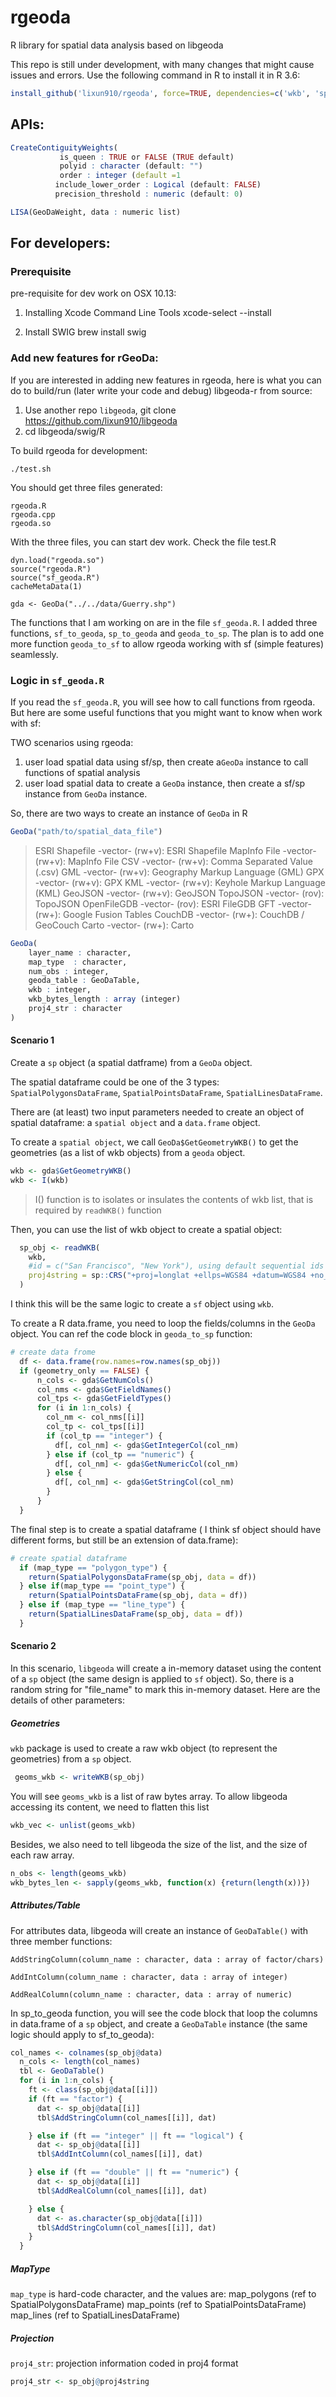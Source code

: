 # rgeoda
R library for spatial data analysis based on libgeoda

This repo is still under development, with many changes that might cause issues and errors. Use the following command in R to install it in R 3.6:

```R
install_github('lixun910/rgeoda', force=TRUE, dependencies=c('wkb', 'sp'))
```

## APIs:

```R
CreateContiguityWeights(
           is_queen : TRUE or FALSE (TRUE default)
           polyid : character (default: "")
           order : integer (default =1
          include_lower_order : Logical (default: FALSE)
          precision_threshold : numeric (default: 0)
```

```R
LISA(GeoDaWeight, data : numeric list)
```

## For developers:

### Prerequisite
pre-requisite for dev work on OSX 10.13:

1. Installing Xcode Command Line Tools 
xcode-select --install 

2. Install SWIG
brew install swig

### Add new features for rGeoDa:

If you are interested in adding new features in rgeoda, here is what you can do to build/run (later write your code and debug) libgeoda-r from source:

1. Use another repo `libgeoda`,  git clone https://github.com/lixun910/libgeoda
2. cd libgeoda/swig/R

To build rgeoda for development:
```
./test.sh
```
You should get three files generated:
```
rgeoda.R
rgeoda.cpp
rgeoda.so
```

With the three files, you can start dev work. Check the file test.R
```
dyn.load("rgeoda.so")
source("rgeoda.R")
source("sf_geoda.R")
cacheMetaData(1)

gda <- GeoDa("../../data/Guerry.shp")
```

The functions that I am working on are in the file `sf_geoda.R`. I added three functions, `sf_to_geoda`,  `sp_to_geoda` and `geoda_to_sp`. The plan is to add one more function `geoda_to_sf` to allow rgeoda working with sf (simple features) seamlessly.

### Logic in `sf_geoda.R`

If you read the `sf_geoda.R`, you will see how to call functions from rgeoda. But here are some useful functions that you might want to know when work with sf:

TWO scenarios using rgeoda:  

1. user load spatial data using sf/sp, then create a`GeoDa` instance to call functions of spatial analysis 
2. user load spatial data to create a `GeoDa` instance, then create a sf/sp instance from `GeoDa` instance.

So, there are two ways to create an instance of `GeoDa` in R
```R
GeoDa("path/to/spatial_data_file")
```
>  ESRI Shapefile -vector- (rw+v): ESRI Shapefile
 MapInfo File -vector- (rw+v): MapInfo File
 CSV -vector- (rw+v): Comma Separated Value (.csv)
 GML -vector- (rw+v): Geography Markup Language (GML)
 GPX -vector- (rw+v): GPX
 KML -vector- (rw+v): Keyhole Markup Language (KML)
 GeoJSON -vector- (rw+v): GeoJSON
 TopoJSON -vector- (rov): TopoJSON
 OpenFileGDB -vector- (rov): ESRI FileGDB
 GFT -vector- (rw+): Google Fusion Tables
 CouchDB -vector- (rw+): CouchDB / GeoCouch
 Carto -vector- (rw+): Carto

```R
GeoDa(
    layer_name : character,  
    map_type  : character, 
    num_obs : integer,  
    geoda_table : GeoDaTable, 
    wkb : integer,
    wkb_bytes_length : array (integer)
    proj4_str : character
)
```

####  Scenario 1

Create a `sp` object (a spatial datframe) from a `GeoDa` object.

The spatial dataframe could be one of the 3 types: `SpatialPolygonsDataFrame`, `SpatialPointsDataFrame`, `SpatialLinesDataFrame`. 

There are (at least) two input parameters needed to create an object of spatial dataframe: a `spatial object` and a `data.frame` object.

To create a `spatial object`, we call `GeoDa$GetGeometryWKB()` to get the geometries (as a list of wkb objects) from a `geoda` object.  
```R
wkb <- gda$GetGeometryWKB()
wkb <- I(wkb)
```
> I() function is to isolates or insulates the contents of wkb list, that is required by `readWKB()` function

Then, you can use the list of wkb object to create a spatial object:
```R
  sp_obj <- readWKB(
    wkb,
    #id = c("San Francisco", "New York"), using default sequential ids
    proj4string = sp::CRS("+proj=longlat +ellps=WGS84 +datum=WGS84 +no_defs")
  )
```

I think this will be the same logic to create a `sf` object using `wkb`.

To create a R data.frame,  you need to loop the fields/columns in the `GeoDa` object. You can ref the code block in `geoda_to_sp` function:
```R
# create data frome
  df <- data.frame(row.names=row.names(sp_obj))
  if (geometry_only == FALSE) {
      n_cols <- gda$GetNumCols()
      col_nms <- gda$GetFieldNames()
      col_tps <- gda$GetFieldTypes()
      for (i in 1:n_cols) {
        col_nm <- col_nms[[i]]
        col_tp <- col_tps[[i]]
        if (col_tp == "integer") {
          df[, col_nm] <- gda$GetIntegerCol(col_nm)
        } else if (col_tp == "numeric") {
          df[, col_nm] <- gda$GetNumericCol(col_nm)
        } else {
          df[, col_nm] <- gda$GetStringCol(col_nm)
        }
      }
  }
```

The final step is to create a spatial dataframe ( I think sf object should have different forms, but still be an extension of data.frame):

```R
# create spatial dataframe
  if (map_type == "polygon_type") {
    return(SpatialPolygonsDataFrame(sp_obj, data = df))
  } else if(map_type == "point_type") {
    return(SpatialPointsDataFrame(sp_obj, data = df))
  } else if (map_type == "line_type") {
    return(SpatialLinesDataFrame(sp_obj, data = df))
  }
```

#### Scenario 2

In this scenario, `libgeoda` will create a in-memory dataset using the content of a `sp` object (the same design is applied to `sf` object). So, there is a random string for "file_name" to mark this in-memory dataset. Here are the details of other parameters:

##### Geometries

`wkb` package is used to create a raw wkb object (to represent the geometries) from a `sp` object. 
```R
 geoms_wkb <- writeWKB(sp_obj)
```
You will see `geoms_wkb` is a list of raw bytes array. To allow libgeoda accessing its content, we need to flatten this list
```R
wkb_vec <- unlist(geoms_wkb)
```
Besides, we also need to tell libgeoda the size of the list, and the size of each raw array.
```R
n_obs <- length(geoms_wkb)
wkb_bytes_len <- sapply(geoms_wkb, function(x) {return(length(x))})
```
##### Attributes/Table

For attributes data, libgeoda will create an instance of `GeoDaTable()` with three member functions:
```
AddStringColumn(column_name : character, data : array of factor/chars)

AddIntColumn(column_name : character, data : array of integer)

AddRealColumn(column_name : character, data : array of numeric)
```
In sp_to_geoda function, you will see the code block that loop the columns in data.frame of a `sp` object, and create a `GeoDaTable` instance (the same logic should apply to sf_to_geoda):
```R
col_names <- colnames(sp_obj@data)
  n_cols <- length(col_names)
  tbl <- GeoDaTable()
  for (i in 1:n_cols) {
    ft <- class(sp_obj@data[[i]])
    if (ft == "factor") {
      dat <- sp_obj@data[[i]]
      tbl$AddStringColumn(col_names[[i]], dat)

    } else if (ft == "integer" || ft == "logical") {
      dat <- sp_obj@data[[i]]
      tbl$AddIntColumn(col_names[[i]], dat)

    } else if (ft == "double" || ft == "numeric") {
      dat <- sp_obj@data[[i]]
      tbl$AddRealColumn(col_names[[i]], dat)

    } else {
      dat <- as.character(sp_obj@data[[i]])
      tbl$AddStringColumn(col_names[[i]], dat)
    }
  }
```
##### MapType

`map_type` is hard-code character, and the values are:
map_polygons (ref to SpatialPolygonsDataFrame)
map_points (ref to SpatialPointsDataFrame)
map_lines (ref to SpatialLinesDataFrame)

##### Projection

`proj4_str`: projection information coded in proj4 format
```R
proj4_str <- sp_obj@proj4string
```

